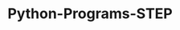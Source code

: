 # Python-Programs-STEP
      
  
            
                
               
                         
                      
            
  
